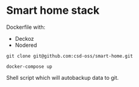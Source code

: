 # Smart home stack

Dockerfile with:

- Deckoz
- Nodered

```shell
git clone git@github.com:csd-oss/smart-home.git

docker-compose up
```

Shell script which will autobackup data to git.
